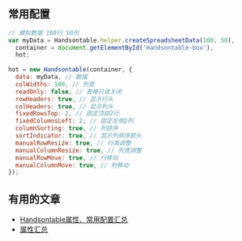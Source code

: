 ## 常用配置

```js
// 模拟数据 100行 50列
var myData = Handsontable.helper.createSpreadsheetData(100, 50),
  container = document.getElementById('Handsontable-box'),
  hot;
 
hot = new Handsontable(container, {
  data: myData, // 数据
  colWidths: 100, // 列宽
  readOnly: false, // 表格只读关闭 
  rowHeaders: true, // 显示行头
  colHeaders: true, // 显示列头
  fixedRowsTop: 2, // 固定顶部2行
  fixedColumnsLeft: 2, // 固定左侧2列
  columnSorting: true, // 列排序
  sortIndicator: true, // 显示列排序箭头
  manualRowResize: true, // 行高调整
  manualColumnResize: true, // 列宽调整
  manualRowMove: true, // 行移动
  manualColumnMove: true, // 列移动
});  

```





## 有用的文章

- [Handsontable属性、常用配置汇总](https://blog.csdn.net/qq_41483673/article/details/103488838)
- [属性汇总](https://www.cnblogs.com/QiuJL/p/6956771.html)

